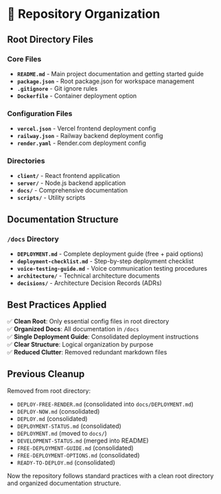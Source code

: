 # 📁 Repository Organization

## Root Directory Files

### Core Files
- **`README.md`** - Main project documentation and getting started guide
- **`package.json`** - Root package.json for workspace management
- **`.gitignore`** - Git ignore rules
- **`Dockerfile`** - Container deployment option

### Configuration Files
- **`vercel.json`** - Vercel frontend deployment config
- **`railway.json`** - Railway backend deployment config  
- **`render.yaml`** - Render.com deployment config

### Directories
- **`client/`** - React frontend application
- **`server/`** - Node.js backend application
- **`docs/`** - Comprehensive documentation
- **`scripts/`** - Utility scripts

## Documentation Structure

### `/docs` Directory
- **`DEPLOYMENT.md`** - Complete deployment guide (free + paid options)
- **`deployment-checklist.md`** - Step-by-step deployment checklist
- **`voice-testing-guide.md`** - Voice communication testing procedures
- **`architecture/`** - Technical architecture documents
- **`decisions/`** - Architecture Decision Records (ADRs)

## Best Practices Applied

✅ **Clean Root**: Only essential config files in root directory  
✅ **Organized Docs**: All documentation in `/docs`  
✅ **Single Deployment Guide**: Consolidated deployment instructions  
✅ **Clear Structure**: Logical organization by purpose  
✅ **Reduced Clutter**: Removed redundant markdown files  

## Previous Cleanup

Removed from root directory:
- `DEPLOY-FREE-RENDER.md` (consolidated into `docs/DEPLOYMENT.md`)
- `DEPLOY-NOW.md` (consolidated)
- `DEPLOY.md` (consolidated)  
- `DEPLOYMENT-STATUS.md` (consolidated)
- `DEPLOYMENT.md` (moved to `docs/`)
- `DEVELOPMENT-STATUS.md` (merged into README)
- `FREE-DEPLOYMENT-GUIDE.md` (consolidated)
- `FREE-DEPLOYMENT-OPTIONS.md` (consolidated)
- `READY-TO-DEPLOY.md` (consolidated)

Now the repository follows standard practices with a clean root directory and organized documentation structure.

